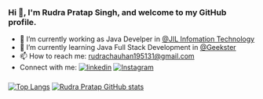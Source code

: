 ### Hi 👋, I'm Rudra Pratap Singh, and welcome to my GitHub profile.
- 🔭 I’m currently working as Java Develper in [@JIL Infomation Technology](http://www.jilit.co.in)
- 🌱 I’m currently learning Java Full Stack Development in [@Geekster](https://www.geekster.in/)
- 📫 How to reach me: rudrachauhan195131@gmail.com
- Connect with me: 
[![linkedin](https://img.shields.io/badge/linkedin-0A66C2?style=for-the-badge&logo=linkedin&logoColor=white)](https://www.linkedin.com/in/rudra-pratap/)
[![Instagram](https://img.shields.io/badge/Instagram-%40RudraChauhan1616-orange)](https://www.instagram.com/rudrachauhan1616/)

###
[![Top Langs](https://github-readme-stats.vercel.app/api/top-langs/?username=rudrapratapsingh2000)](https://github.com/rudrapratapsingh2000)
[![Rudra Pratap GitHub stats](https://github-readme-stats.vercel.app/api?username=rudrapratapsingh2000)](https://github.com/rudrapratapsingh2000)


